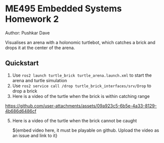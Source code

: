 # ME495 Embedded Systems Homework 2
Author: Pushkar Dave

Visualises an arena with a holonomic turtlebot, which catches a brick and drops it at the center of the arena.

## Quickstart
1. Use `ros2 launch turtle_brick turtle_arena.launch.xml` to start the arena and turtle simulation
2. Use `ros2 service call /drop turtle_brick_interfaces/srv/Drop` to drop a brick
3. Here is a video of the turtle when the brick is within catching range
   
https://github.com/user-attachments/assets/09a923c5-6b5e-4a33-8129-4b686d6486cf

5. Here is a video of the turtle when the brick cannot be caught

   ${embed video here, it must be playable on github. Upload the video as an issue and link to it}
